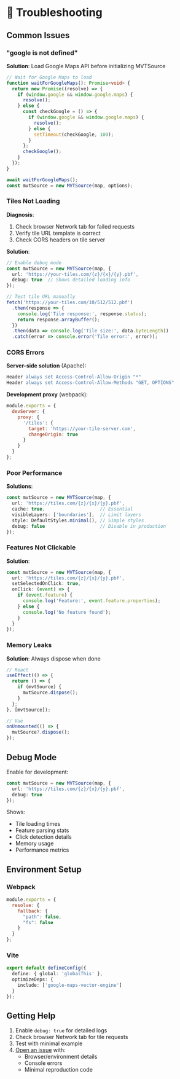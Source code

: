 # 🔧 Troubleshooting

## Common Issues

### "google is not defined"

**Solution**: Load Google Maps API before initializing MVTSource

```typescript
// Wait for Google Maps to load
function waitForGoogleMaps(): Promise<void> {
  return new Promise((resolve) => {
    if (window.google && window.google.maps) {
      resolve();
    } else {
      const checkGoogle = () => {
        if (window.google && window.google.maps) {
          resolve();
        } else {
          setTimeout(checkGoogle, 100);
        }
      };
      checkGoogle();
    }
  });
}

await waitForGoogleMaps();
const mvtSource = new MVTSource(map, options);
```

### Tiles Not Loading

**Diagnosis**:
1. Check browser Network tab for failed requests
2. Verify tile URL template is correct
3. Check CORS headers on tile server

**Solution**:
```typescript
// Enable debug mode
const mvtSource = new MVTSource(map, {
  url: 'https://your-tiles.com/{z}/{x}/{y}.pbf',
  debug: true  // Shows detailed loading info
});

// Test tile URL manually
fetch('https://your-tiles.com/10/512/512.pbf')
  .then(response => {
    console.log('Tile response:', response.status);
    return response.arrayBuffer();
  })
  .then(data => console.log('Tile size:', data.byteLength))
  .catch(error => console.error('Tile error:', error));
```

### CORS Errors

**Server-side solution** (Apache):
```apache
Header always set Access-Control-Allow-Origin "*"
Header always set Access-Control-Allow-Methods "GET, OPTIONS"
```

**Development proxy** (webpack):
```javascript
module.exports = {
  devServer: {
    proxy: {
      '/tiles': {
        target: 'https://your-tile-server.com',
        changeOrigin: true
      }
    }
  }
};
```

### Poor Performance

**Solutions**:
```typescript
const mvtSource = new MVTSource(map, {
  url: 'https://tiles.com/{z}/{x}/{y}.pbf',
  cache: true,                    // Essential
  visibleLayers: ['boundaries'],  // Limit layers
  style: DefaultStyles.minimal(), // Simple styles
  debug: false                    // Disable in production
});
```

### Features Not Clickable

**Solution**:
```typescript
const mvtSource = new MVTSource(map, {
  url: 'https://tiles.com/{z}/{x}/{y}.pbf',
  setSelectedOnClick: true,
  onClick: (event) => {
    if (event.feature) {
      console.log('Feature:', event.feature.properties);
    } else {
      console.log('No feature found');
    }
  }
});
```

### Memory Leaks

**Solution**: Always dispose when done
```typescript
// React
useEffect(() => {
  return () => {
    if (mvtSource) {
      mvtSource.dispose();
    }
  };
}, [mvtSource]);

// Vue
onUnmounted(() => {
  mvtSource?.dispose();
});
```

## Debug Mode

Enable for development:
```typescript
const mvtSource = new MVTSource(map, {
  url: 'https://tiles.com/{z}/{x}/{y}.pbf',
  debug: true
});
```

Shows:
- Tile loading times
- Feature parsing stats
- Click detection details
- Memory usage
- Performance metrics

## Environment Setup

### Webpack
```javascript
module.exports = {
  resolve: {
    fallback: {
      "path": false,
      "fs": false
    }
  }
};
```

### Vite
```typescript
export default defineConfig({
  define: { global: 'globalThis' },
  optimizeDeps: {
    include: ['google-maps-vector-engine']
  }
});
```

## Getting Help

1. Enable `debug: true` for detailed logs
2. Check browser Network tab for tile requests
3. Test with minimal example
4. [Open an issue](https://github.com/medali-07/google-maps-vector-engine/issues) with:
   - Browser/environment details
   - Console errors
   - Minimal reproduction code
